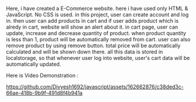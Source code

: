 Here, i have created a E-Commerce website.
here i have used only HTML & JavaScript. No CSS is used.
in this project, user can create account and log in.
then user can add products in cart and if user adds product which is alredy in cart, website will show an alert about it.
in cart page, user can update, increase and decrease quantity of product. when product quantity is less than 1, product will be automatically removed from cart.
user can also remove product by using remove button.
total price will be automatically calculated and will be shown down there.
all this data is stored in localstorage, so that whenever user log into website, user's cart data will be automatically updated.

Here is Video Demonstration : 

https://github.com/Divyesh1692/javascript/assets/162662876/c38ded3c-66ae-418b-9b9f-491d8f4b941a


